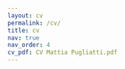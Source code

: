 ```yaml
---
layout: cv
permalink: /cv/
title: cv
nav: true
nav_order: 4
cv_pdf: CV Mattia Pugliatti.pdf
---
```

